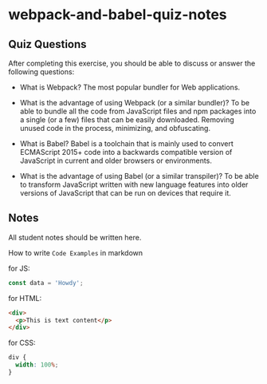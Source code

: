 # webpack-and-babel-quiz-notes

## Quiz Questions

After completing this exercise, you should be able to discuss or answer the following questions:

- What is Webpack?
  The most popular bundler for Web applications.

- What is the advantage of using Webpack (or a similar bundler)?
  To be able to bundle all the code from JavaScript files and npm packages into a single (or a few) files that can be easily downloaded. Removing unused code in the process, minimizing, and obfuscating.

- What is Babel?
  Babel is a toolchain that is mainly used to convert ECMAScript 2015+ code into a backwards compatible version of JavaScript in current and older browsers or environments.

- What is the advantage of using Babel (or a similar transpiler)?
  To be able to transform JavaScript written with new language features into older versions of JavaScript that can be run on devices that require it.

## Notes

All student notes should be written here.

How to write `Code Examples` in markdown

for JS:

```js
const data = 'Howdy';
```

for HTML:

```html
<div>
  <p>This is text content</p>
</div>
```

for CSS:

```css
div {
  width: 100%;
}
```
